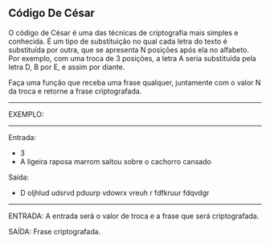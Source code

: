 ## Código De César

O código de César é uma das técnicas de criptografia mais simples e conhecida. É um tipo de substituição no qual cada letra do texto é substituída por outra, que se apresenta N posições após ela no alfabeto. Por exemplo, com uma troca de 3 posições, 
a letra A seria substituída pela letra D, B por E, e assim por diante.

Faça uma função que receba uma frase qualquer, juntamente com o valor N da troca e retorne a frase criptografada.

**********
EXEMPLO:
**********

Entrada: 
- 3
- A ligeira raposa marrom saltou sobre o cachorro cansado

Saída:
- D oljhlud udsrvd pduurp vdowrx vreuh r fdfkruur fdqvdgr

**********

ENTRADA: A entrada será o valor de troca e a frase que será criptografada.

SAÍDA: Frase criptografada.
